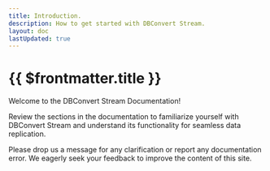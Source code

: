 ```yaml
---
title: Introduction.
description: How to get started with DBConvert Stream.
layout: doc
lastUpdated: true
---
```

# {{ $frontmatter.title }}

Welcome to the DBConvert Stream Documentation!

Review the sections in the documentation to familiarize yourself with DBConvert Stream and understand its functionality for seamless data replication.

Please drop us a message for any clarification or report any documentation error. We eagerly seek your feedback to improve the content of this site.
